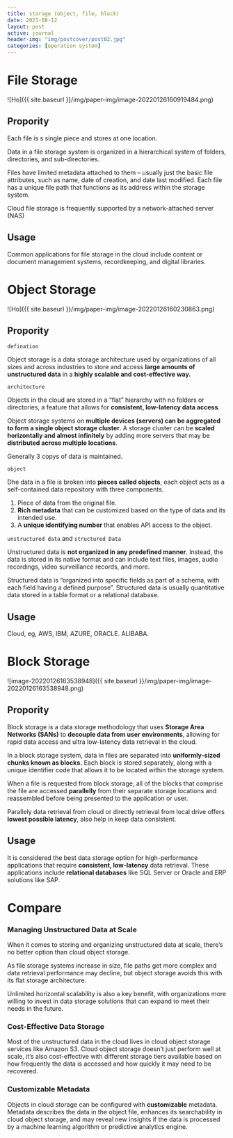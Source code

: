 ```yaml
---
title: storage (object, file, block)
date: 2021-08-12
layout: post
active: journal
header-img: "img/postcover/post02.jpg"
categories: [operation system]
---
```


# File Storage


![Ho]({{ site.baseurl }}/img/paper-img/image-20220126160919484.png)

## Propority

Each file is s single piece and stores at one location. 

Data in a file storage system is organized in a hierarchical system of folders, directories, and sub-directories.

Files have limited metadata attached to them – usually just the basic file attributes, such as name, date of creation, and date last modified. Each file has a unique file path that functions as its address within the storage system. 

Cloud file storage is frequently supported by a network-attached server (NAS)

## Usage

Common applications for file storage in the cloud include content or document management systems, recordkeeping, and digital libraries.

# Object Storage

![Ho]({{ site.baseurl }}/img/paper-img/image-20220126160230863.png)


## Propority

`defination`

Object storage is a data storage architecture used by organizations of all sizes and across industries to store and access **large amounts of unstructured data** in a **highly scalable and cost-effective way.**

`architecture`

Objects in the cloud are stored in a “flat” hierarchy with no folders or directories, a feature that allows for **consistent, low-latency data access**.

Object storage systems on **multiple devices (servers) can be aggregated to form a single object storage cluster**. A storage cluster can be **scaled horizontally and almost infinitely** by adding more servers that may be **distributed across multiple locations**. 

Generally 3 copys of data is maintained. 

`object`

Dhe data in a file is broken into **pieces called objects**, each object acts as a self-contained data repository with three components.

1. Piece of data from the original file.
2. **Rich metadata** that can be customized based on the type of data and its intended use.
3. A **unique identifying number** that enables API access to the object.

`unstructured data` and `structured Data`

Unstructured data is **not organized in any predefined manner**. Instead, the data is stored in its native format and can include text files, images, audio recordings, video surveillance records, and more.

Structured data is “organized into specific fields as part of a schema, with each field having a defined purpose”. Structured data is usually quantitative data stored in a table format or a relational database.

## Usage

Cloud, eg, AWS, IBM, AZURE, ORACLE. ALIBABA.

# Block Storage

![image-20220126163538948]({{ site.baseurl }}/img/paper-img/image-20220126163538948.png)

## Propority

Block storage is a data storage methodology that uses **Storage Area Networks (SANs)** to **decouple data from user environments**, allowing for rapid data access and ultra low-latency data retrieval in the cloud. 

In a block storage system, data in files are separated into **uniformly-sized chunks known as blocks.** Each block is stored separately, along with a unique identifier code that allows it to be located within the storage system. 

When a file is requested from block storage, all of the blocks that comprise the file are accessed **parallelly** from their separate storage locations and reassembled before being presented to the application or user.

Parallely data retrieval from cloud or directly retrieval from local drive offers **lowest possible latency**, also help in keep data consistent. 

## Usage

It is considered the best data storage option for high-performance applications that require **consistent, low-latency** data retrieval. These applications include **relational databases** like SQL Server or Oracle and ERP solutions like SAP.

# Compare

### Managing Unstructured Data at Scale

When it comes to storing and organizing unstructured data at scale, there’s no better option than cloud object storage. 

As file storage systems increase in size, file paths get more complex and data retrieval performance may decline, but object storage avoids this with its flat storage architecture.

Unlimited horizontal scalability is also a key benefit, with organizations more willing to invest in data storage solutions that can expand to meet their needs in the future.

### Cost-Effective Data Storage

Most of the unstructured data in the cloud lives in cloud object storage services like Amazon S3. Cloud object storage doesn’t just perform well at scale, it’s also cost-effective with different storage tiers available based on how frequently the data is accessed and how quickly it may need to be recovered.

### Customizable Metadata

Objects in cloud storage can be configured with **customizable** metadata. Metadata describes the data in the object file, enhances its searchability in cloud object storage, and may reveal new insights if the data is processed by a machine learning algorithm or predictive analytics engine.

